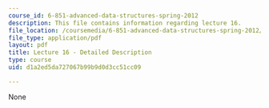 ```yaml
---
course_id: 6-851-advanced-data-structures-spring-2012
description: This file contains information regarding lecture 16.
file_location: /coursemedia/6-851-advanced-data-structures-spring-2012/d1a2ed5da727067b99b9d0d3cc51cc09_MIT6_851S12_Lecture16.pdf
file_type: application/pdf
layout: pdf
title: Lecture 16 - Detailed Description
type: course
uid: d1a2ed5da727067b99b9d0d3cc51cc09

---
```

None